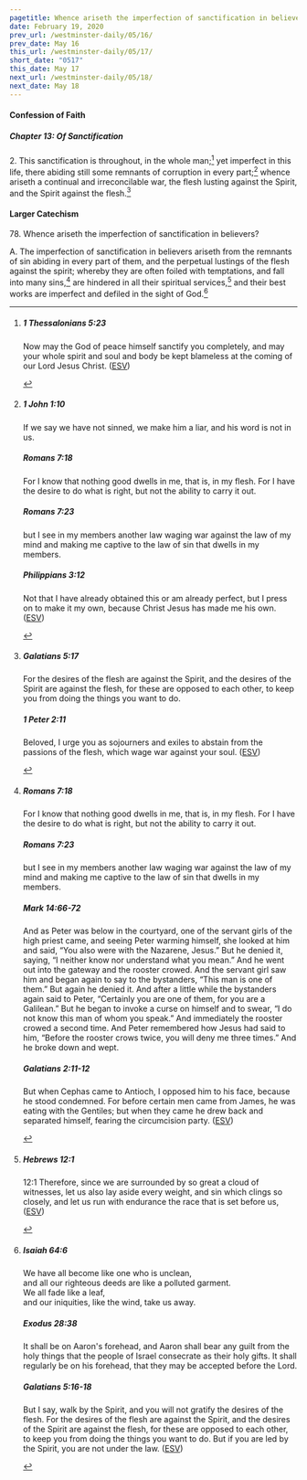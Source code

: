 ```yaml
---
pagetitle: Whence ariseth the imperfection of sanctification in believers?
date: February 19, 2020
prev_url: /westminster-daily/05/16/
prev_date: May 16
this_url: /westminster-daily/05/17/
short_date: "0517"
this_date: May 17
next_url: /westminster-daily/05/18/
next_date: May 18
---
```


#### Confession of Faith

##### Chapter 13: Of Sanctification

2\. This sanctification is throughout, in the whole man;[^fnref:wcf1] yet imperfect in this life, there abiding still some remnants of corruption in every part;[^fnref:wcf2] whence ariseth a continual and irreconcilable war, the flesh lusting against the Spirit, and the Spirit against the flesh.[^fnref:wcf3]

[^fnref:wcf1]: <div class="esv"><h5>1 Thessalonians 5:23</h5> <div class="esv-text"><p id="p52005023.01-1">Now may the God of peace himself sanctify you completely, and may your whole spirit and soul and body be kept blameless at the coming of our Lord Jesus Christ.  (<a href="http://www.esv.org" class="copyright">ESV</a>)</p> </div> </div>

[^fnref:wcf2]: <div class="esv"><h5>1 John 1:10</h5> <div class="esv-text"><p id="p62001010.01-1">If we say we have not sinned, we make him a liar, and his word is not in us.</p> </div><h5>Romans 7:18</h5> <div class="esv-text"><p id="p45007018.01-2">For I know that nothing good dwells in me, that is, in my flesh. For I have the desire to do what is right, but not the ability to carry it out.</p> </div><h5>Romans 7:23</h5> <div class="esv-text"><p id="p45007023.01-3">but I see in my members another law waging war against the law of my mind and making me captive to the law of sin that dwells in my members.</p> </div><h5>Philippians 3:12</h5> <div class="esv-text"> <p id="p50003012.05-4">Not that I have already obtained this or am already perfect, but I press on to make it my own, because Christ Jesus has made me his own.  (<a href="http://www.esv.org" class="copyright">ESV</a>)</p> </div> </div>

[^fnref:wcf3]: <div class="esv"><h5>Galatians 5:17</h5> <div class="esv-text"><p id="p48005017.01-1">For the desires of the flesh are against the Spirit, and the desires of the Spirit are against the flesh, for these are opposed to each other, to keep you from doing the things you want to do.</p> </div><h5>1 Peter 2:11</h5> <div class="esv-text"><p id="p60002011.01-2">Beloved, I urge you as sojourners and exiles to abstain from the passions of the flesh, which wage war against your soul.  (<a href="http://www.esv.org" class="copyright">ESV</a>)</p> </div> </div>


#### Larger Catechism

78\. Whence ariseth the imperfection of sanctification in believers?

A. The imperfection of sanctification in believers ariseth from the remnants of sin abiding in every part of them, and the perpetual lustings of the flesh against the spirit; whereby they are often foiled with temptations, and fall into many sins,[^fnref:wlc1] are hindered in all their spiritual services,[^fnref:wlc2] and their best works are imperfect and defiled in the sight of God.[^fnref:wlc3]


[^fnref:wlc1]: <div class="esv"><h5>Romans 7:18</h5> <div class="esv-text"><p id="p45007018.01-1">For I know that nothing good dwells in me, that is, in my flesh. For I have the desire to do what is right, but not the ability to carry it out.</p> </div><h5>Romans 7:23</h5> <div class="esv-text"><p id="p45007023.01-2">but I see in my members another law waging war against the law of my mind and making me captive to the law of sin that dwells in my members.</p> </div><h5>Mark 14:66-72</h5> <div class="esv-text"> <p id="p41014066.04-3">And as Peter was below in the courtyard, one of the servant girls of the high priest came, and seeing Peter warming himself, she looked at him and said, &#8220;You also were with the Nazarene, Jesus.&#8221; But he denied it, saying, &#8220;I neither know nor understand what you mean.&#8221; And he went out into the gateway and the rooster crowed. And the servant girl saw him and began again to say to the bystanders, &#8220;This man is one of them.&#8221; But again he denied it. And after a little while the bystanders again said to Peter, &#8220;Certainly you are one of them, for you are a Galilean.&#8221; But he began to invoke a curse on himself and to swear, &#8220;I do not know this man of whom you speak.&#8221; And immediately the rooster crowed a second time. And Peter remembered how Jesus had said to him, <span class="woc">&#8220;Before the rooster crows twice, you will deny me three times.&#8221;</span> And he broke down and wept.</p> </div><h5>Galatians 2:11-12</h5> <div class="esv-text"> <p id="p48002011.04-4">But when Cephas came to Antioch, I opposed him to his face, because he stood condemned. For before certain men came from James, he was eating with the Gentiles; but when they came he drew back and separated himself, fearing the circumcision party.  (<a href="http://www.esv.org" class="copyright">ESV</a>)</p> </div> </div>

[^fnref:wlc2]: <div class="esv"><h5>Hebrews 12:1</h5> <div class="esv-text"> <p id="p58012001.08-1"><span class="chapter-num" id="v58012001-1">12:1&nbsp;</span>Therefore, since we are surrounded by so great a cloud of witnesses, let us also lay aside every weight, and sin which clings so closely, and let us run with endurance the race that is set before us,  (<a href="http://www.esv.org" class="copyright">ESV</a>)</p> </div> </div>

[^fnref:wlc3]: <div class="esv"><h5>Isaiah 64:6</h5> <div class="esv-text"><div class="block-indent"> <p class="line-group" id="p23064006.01-1">We have all become like one who is unclean,<br /> <span class="indent"></span>and all our righteous deeds are like a polluted garment.<br /> We all fade like a leaf,<br /> <span class="indent"></span>and our iniquities, like the wind, take us away.</p> </div> </div><h5>Exodus 28:38</h5> <div class="esv-text"><p id="p02028038.01-2">It shall be on Aaron's forehead, and Aaron shall bear any guilt from the holy things that the people of Israel consecrate as their holy gifts. It shall regularly be on his forehead, that they may be accepted before the <span class="small-caps">Lord</span>.</p> </div><h5>Galatians 5:16-18</h5> <div class="esv-text"> <p id="p48005016.05-3">But I say, walk by the Spirit, and you will not gratify the desires of the flesh. For the desires of the flesh are against the Spirit, and the desires of the Spirit are against the flesh, for these are opposed to each other, to keep you from doing the things you want to do. But if you are led by the Spirit, you are not under the law.  (<a href="http://www.esv.org" class="copyright">ESV</a>)</p> </div> </div>

